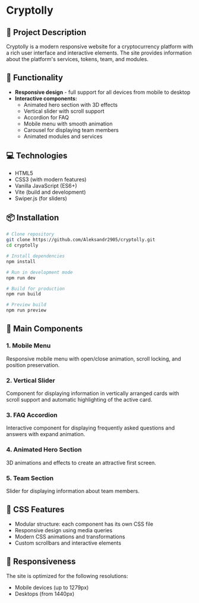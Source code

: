 # Cryptolly

## 📝 Project Description

Cryptolly is a modern responsive website for a cryptocurrency platform with a
rich user interface and interactive elements. The site provides information
about the platform's services, tokens, team, and modules.

## 🚀 Functionality

- **Responsive design** - full support for all devices from mobile to desktop
- **Interactive components:**
  - Animated hero section with 3D effects
  - Vertical slider with scroll support
  - Accordion for FAQ
  - Mobile menu with smooth animation
  - Carousel for displaying team members
  - Animated modules and services

## 💻 Technologies

- HTML5
- CSS3 (with modern features)
- Vanilla JavaScript (ES6+)
- Vite (build and development)
- Swiper.js (for sliders)

## 📦 Installation

```bash
# Clone repository
git clone https://github.com/Aleksandr2905/cryptolly.git
cd cryptolly

# Install dependencies
npm install

# Run in development mode
npm run dev

# Build for production
npm run build

# Preview build
npm run preview
```

## 🔧 Main Components

### 1. Mobile Menu

Responsive mobile menu with open/close animation, scroll locking, and position
preservation.

### 2. Vertical Slider

Component for displaying information in vertically arranged cards with scroll
support and automatic highlighting of the active card.

### 3. FAQ Accordion

Interactive component for displaying frequently asked questions and answers with
expand animation.

### 4. Animated Hero Section

3D animations and effects to create an attractive first screen.

### 5. Team Section

Slider for displaying information about team members.

## 🎨 CSS Features

- Modular structure: each component has its own CSS file
- Responsive design using media queries
- Modern CSS animations and transformations
- Custom scrollbars and interactive elements

## 📱 Responsiveness

The site is optimized for the following resolutions:

- Mobile devices (up to 1279px)
- Desktops (from 1440px)
